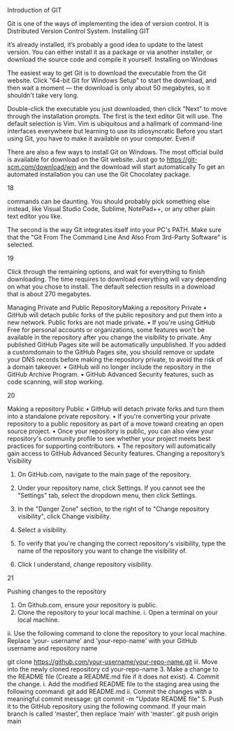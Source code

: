 Introduction of GIT

Git is one of the ways of implementing the idea of version control. It is Distributed
Version Control System.
Installing GIT

it’s already installed, it’s probably a good idea to update to the latest version. You can either
install it as a package or via another installer, or download the source code and compile it
yourself.
Installing on Windows

The easiest way to get Git is to download the executable from the Git website.
Click "64-bit Git for Windows Setup" to start the download, and then wait a moment — the
download is only about 50 megabytes, so it shouldn't take very long.

Double-click the executable you just downloaded, then click "Next" to move through the
installation prompts.
The first is the text editor Git will use. The default selection is Vim. Vim is ubiquitous and a
hallmark of command-line interfaces everywhere but learning to use its idiosyncratic
Before you start using Git, you have to make it available on your computer.
Even if

There are also a few ways to install Git on Windows. The most official build is
available for download on the Git website. Just go to https://git-scm.com/download/win
and the download will start automatically
To get an automated installation you can use the Git Chocolatey package.

18

commands can be daunting. You should probably pick something else instead, like Visual
Studio Code, Sublime, NotePad++, or any other plain text editor you like.

The second is the way Git integrates itself into your PC's PATH. Make sure that the "Git
From The Command Line And Also From 3rd-Party Software" is selected.

19

Click through the remaining options, and wait for everything to finish downloading. The time
requires to download everything will vary depending on what you chose to install. The default
selection results in a download that is about 270 megabytes.

Managing Private and Public RepositoryMaking a
repository Private
• GitHub will detach public forks of the public repository and put them into a new
network. Public forks are not made private.
• If you're using GitHub Free for personal accounts or organizations, some features won't
be available in the repository after you change the visibility to private. Any published
GitHub Pages site will be automatically unpublished. If you added a customdomain to
the GitHub Pages site, you should remove or update your DNS records before making
the repository private, to avoid the risk of a domain takeover.
• GitHub will no longer include the repository in the GitHub Archive Program.
• GitHub Advanced Security features, such as code scanning, will stop working.

20

Making a repository Public
• GitHub will detach private forks and turn them into a standalone private repository.
• If you're converting your private repository to a public repository as part of a move
toward creating an open source project.
• Once your repository is public, you can also view your repository's community profile
to see whether your project meets best practices for supporting contributors.
• The repository will automatically gain access to GitHub Advanced Security features.
Changing a repository’s Visibility
1. On GitHub.com, navigate to the main page of the repository.
2. Under your repository name, click Settings. If you cannot see the "Settings" tab, select
the dropdown menu, then click Settings.

3. In the "Danger Zone" section, to the right of to "Change repository visibility",
click Change visibility.
4. Select a visibility.
5. To verify that you're changing the correct repository's visibility, type the name of the
repository you want to change the visibility of.
6. Click I understand, change repository visibility.

21

Pushing changes to the repository
1. On Github.com, ensure your repository is public.
2. Clone the repository to your local machine.
i. Open a terminal on your local machine.

ii. Use the following command to clone the repository to your local machine. Replace 'your-
username' and 'your-repo-name' with your GitHub username and repository name

git clone https://github.com/your-username/your-repo-name.git
iii. Move into the newly cloned repository
cd your-repo-name
3. Make a change to the README file (Create a README.md file if it does not exist).
4. Commit the change.
i. Add the modified README file to the staging area using the following command:
git add README.md
ii. Commit the changes with a meaningful commit message:
git commit -m "Update README file"
5. Push it to the GitHub repository using the following command. If your main branch is called
‘master’, then replace ‘main’ with ‘master’.
git push origin main
